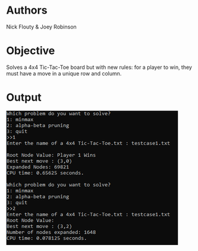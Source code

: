 # Authors
Nick Flouty & Joey Robinson

# Objective
Solves a 4x4 Tic-Tac-Toe board but with new rules: for a player to win, they must have a move in a unique row and column.

# Output
![](Capture.PNG)
